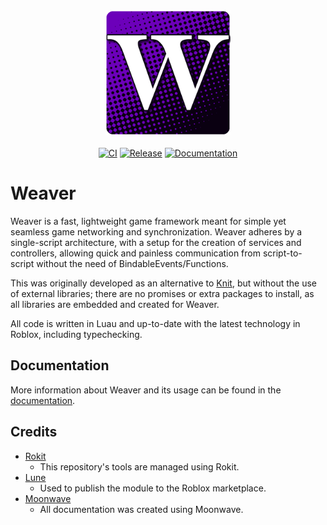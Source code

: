 <div align="center">
    <a href="https://paracosm-daemon.github.io/Weaver"><img src="assets/logo/LOGO512ROUND.png" alt="Weaver" height="200" /></a>
</div>

<div>&nbsp;</div>

<div align="center">
    <a href="https://github.com/Paracosm-Daemon/Weaver/actions/workflows/release.yaml"><img src="https://github.com/Paracosm-Daemon/Weaver/actions/workflows/publish.yaml/badge.svg" alt="CI" /></a>
    <a href="https://github.com/Paracosm-Daemon/Weaver/actions/workflows/ci.yaml"><img src="https://github.com/Paracosm-Daemon/Weaver/actions/workflows/ci.yaml/badge.svg" alt="Release" /></a>
    <a href="https://github.com/Paracosm-Daemon/Weaver/actions/workflows/docs.yaml"><img src="https://github.com/Paracosm-Daemon/Weaver/actions/workflows/docs.yaml/badge.svg" alt="Documentation" /></a>
</div>

# Weaver

Weaver is a fast, lightweight game framework meant for simple yet seamless game networking and synchronization. Weaver adheres by a single-script architecture, with a setup for the creation of services and controllers, allowing quick and painless communication from script-to-script without the need of BindableEvents/Functions.

This was originally developed as an alternative to [Knit](https://github.com/Sleitnick/Knit), but without the use of external libraries; there are no promises or extra packages to install, as all libraries are embedded and created for Weaver.

All code is written in Luau and up-to-date with the latest technology in Roblox, including typechecking.

## Documentation

More information about Weaver and its usage can be found in the [documentation](https://paracosm-daemon.github.io/Weaver/).

## Credits

* [Rokit](https://github.com/rojo-rbx/rokit)
	* This repository's tools are managed using Rokit.
* [Lune](https://github.com/lune-org/lune)
	* Used to publish the module to the Roblox marketplace.
* [Moonwave](https://github.com/evaera/moonwave)
	* All documentation was created using Moonwave.
